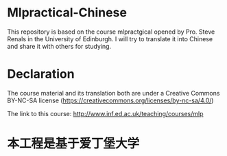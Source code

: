 # Mlpractical-Chinese
This repository is based on the course mlpractgical opened by Pro. Steve Renals in the University of Edinburgh. I will try to translate it into Chinese and share it with others for studying.

# Declaration
The course material and its translation both are under a Creative Commons BY-NC-SA license (https://creativecommons.org/licenses/by-nc-sa/4.0/)

The link to this course: http://www.inf.ed.ac.uk/teaching/courses/mlp

# 本工程是基于爱丁堡大学

